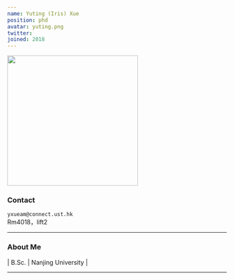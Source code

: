 ```yaml
---
name: Yuting (Iris) Xue
position: phd
avatar: yuting.png
twitter:
joined: 2018
---
```


<img width="300" src="{{site.baseurl}}/images/people/{{page.avatar}}" data-action="zoom">

### Contact

<i class="fa fa-envelope-o"></i>  `yxueam@connect.ust.hk`<br>
<i class="fa fa-building"></i> Rm4018，lift2 <br>

<hr>

### About Me 

| B.Sc. | Nanjing University |

<hr>


